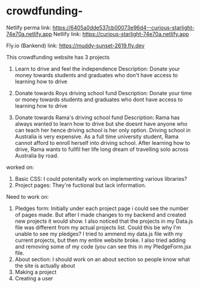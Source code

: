 # crowdfunding-

Netlify perma link: https://6405a0dde537cb00073e96d4--curious-starlight-74e70a.netlify.app
Netlify link: https://curious-starlight-74e70a.netlify.app 

Fly.io (Bankend) link: https://muddy-sunset-2619.fly.dev 

This crowdfunding website has 3 projects 

1. Learn to drive and feel the independence
Description: Donate your money towards students and graduates who don't have access to learning how to drive

2. Donate towards Roys driving school fund
Description: Donate your time or money towards students and graduates who dont have access to learning how to drive

3. Donate towards Rama's driving school fund
Description: Rama has always wanted to learn how to drive but she doesnt have anyone who can teach her hence driving school is her only option. 
Driving school in Australia is very expensive. As a full time university student, Rama cannot afford to enroll herself into driving school. 
After learning how to drive, Rama wants to fullfil her life long dream of travelling solo across Australia by road. 

worked on:
1. Basic CSS: I could potenitally work on implementing various libraries?
2. Project pages: They're fuctional but lack information.

Need to work on:
1. Pledges form: Initially under each project page i could see the number of pages made. But after I made changes to my backend and created new projects it would show. 
I also noticed that the projects in my Data.js file was different from my actual projects list. Could this be why I'm unable to see my pledges? I tried to ammend my data.js file with my current projects, 
but then my entire website broke. I also tried adding and removing some of my code (you can see this in my PledgeForm.jsx file. 
2. About section: I should work on an about section so people know what the site is actually about 
3. Making a project 
4. Creating a user 

